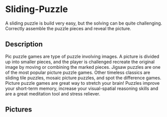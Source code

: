 # Sliding-Puzzle
A sliding puzzle is build very easy, but the solving can be quite challenging.
Correctly assemble the puzzle pieces and reveal the picture. 

## Description 

Pic puzzle games are type of puzzle involving images. A picture is divided up into smaller pieces, and the player is challenged recreate the original image by moving or combining the marked pieces. Jigsaw puzzles are one of the most popular picture puzzle games. Other timeless classics are sliding tile puzzles, mosaic picture puzzles, and spot the difference games. Picture puzzle games are great way to stretch your brain! Puzzles improve your short-term memory, increase your visual-spatial reasoning skills and are a great meditation tool and stress reliever. 

## Pictures





<!----<sub>I learned to make this application following the tutorials on [javaTpoint](https://www.javatpoint.com)</sub></hide>
